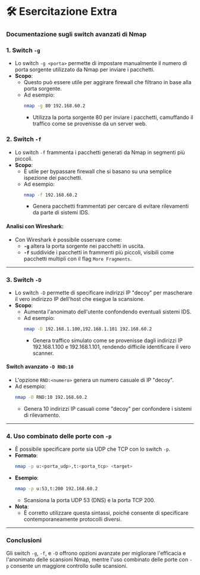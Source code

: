# 🛠️ Esercitazione Extra

### Documentazione sugli switch avanzati di Nmap

### 1. **Switch `-g`**
- Lo switch `-g <porta>` permette di impostare manualmente il numero di porta sorgente utilizzato da Nmap per inviare i pacchetti. 
- **Scopo**:
  - Questo può essere utile per aggirare firewall che filtrano in base alla porta sorgente.
  - Ad esempio:
    ```bash
    nmap -g 80 192.168.60.2
    ```
    - Utilizza la porta sorgente 80 per inviare i pacchetti, camuffando il traffico come se provenisse da un server web.

### 2. **Switch `-f`**
- Lo switch `-f` frammenta i pacchetti generati da Nmap in segmenti più piccoli.
- **Scopo**:
  - È utile per bypassare firewall che si basano su una semplice ispezione dei pacchetti.
  - Ad esempio:
    ```bash
    nmap -f 192.168.60.2
    ```
    - Genera pacchetti frammentati per cercare di evitare rilevamenti da parte di sistemi IDS.

#### Analisi con Wireshark:
- Con Wireshark è possibile osservare come:
  - **`-g`** altera la porta sorgente nei pacchetti in uscita.
  - **`-f`** suddivide i pacchetti in frammenti più piccoli, visibili come pacchetti multipli con il flag `More Fragments`.

---

### 3. **Switch `-D`**
- Lo switch `-D` permette di specificare indirizzi IP "decoy" per mascherare il vero indirizzo IP dell'host che esegue la scansione.
- **Scopo**:
  - Aumenta l'anonimato dell'utente confondendo eventuali sistemi IDS.
  - Ad esempio:
    ```bash
    nmap -D 192.168.1.100,192.168.1.101 192.168.60.2
    ```
    - Genera traffico simulato come se provenisse dagli indirizzi IP 192.168.1.100 e 192.168.1.101, rendendo difficile identificare il vero scanner.

#### Switch avanzato `-D RND:10`
- L'opzione `RND:<numero>` genera un numero casuale di IP "decoy".
- Ad esempio:
    ```bash
    nmap -D RND:10 192.168.60.2
    ```
    - Genera 10 indirizzi IP casuali come "decoy" per confondere i sistemi di rilevamento.

---

### 4. **Uso combinato delle porte con `-p`**
- È possibile specificare porte sia UDP che TCP con lo switch `-p`.
- **Formato**:
  ```bash
  nmap -p u:<porta_udp>,t:<porta_tcp> <target>
  ```
- **Esempio**:
  ```bash
  nmap -p u:53,t:200 192.168.60.2
  ```
  - Scansiona la porta UDP 53 (DNS) e la porta TCP 200.
- **Nota**:
  - È corretto utilizzare questa sintassi, poiché consente di specificare contemporaneamente protocolli diversi.

---

### Conclusioni
Gli switch `-g`, `-f`, e `-D` offrono opzioni avanzate per migliorare l'efficacia e l'anonimato delle scansioni Nmap, mentre l'uso combinato delle porte con `-p` consente un maggiore controllo sulle scansioni.

